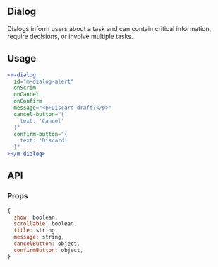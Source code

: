 ## Dialog

Dialogs inform users about a task and can contain critical information, require decisions, or involve multiple tasks.

## Usage

```jsx
<m-dialog
  id="m-dialog-alert"
  onScrim
  onCancel
  onConfirm
  message="<p>Discard draft?</p>"
  cancel-button="{
    text: 'Cancel'
  }"
  confirm-button="{
    text: 'Discard'
  }"
></m-dialog>
```

## API

### Props

```jsx
{
  show: boolean,
  scrollable: boolean,
  title: string,
  message: string,
  cancelButton: object,
  confirmButton: object,
}
```